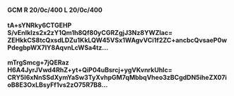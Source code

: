 #### GCM R 20/0c/400 L 20/0c/400
**tA+sYNRky6CTGEHP**<br/>**S/vEnIkIzs2x2zY1Qm1h8Qf80yCGRZgjJ3Nz8YWZlac=**<br/>**ZEHkkCS8tcQxsdLDZu1KkLQW45VSx1WAgvVCi1f2ZC+ancbcQvsaeP0wPdegbpWX7IY8AqvnLcWSa4tz...**<br/><br/>
**mTrgSmcg+7jQERaz**<br/>**H6A4JyrJVwd4RhZ+yt+QiP04uBsrcj+ygVKvnrkUhlc=**<br/>**CRY5l6xNnSSdXymYaSw3TyXvhpGM7qMbbqVheo3zBCgdDN5iheZX07ioB8E3OxLBsyFf1vs2zO75R7B8...**